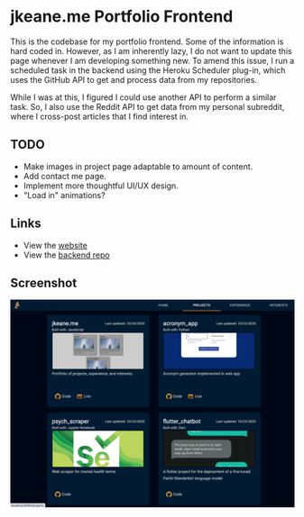 # jkeane.me Portfolio Frontend

This is the codebase for my portfolio frontend. Some of the information is hard coded in. However, as I am inherently lazy, I do not want to update this page whenever I am developing something new. To amend this issue, I run a scheduled task in the backend using the Heroku Scheduler plug-in, which uses the GitHub API to get and process data from my repositories.

While I was at this, I figured I could use another API to perform a similar task. So, I also use the Reddit API to get data from my personal subreddit, where I cross-post articles that I find interest in.

## TODO

- Make images in project page adaptable to amount of content.
- Add contact me page.
- Implement more thoughtful UI/UX design.
- "Load in" animations?

## Links

- View the [website](http://jakeane.surge.sh/)
- View the [backend repo](https://github.com/jakeane/portfolio_server)

## Screenshot

![website screenshot](https://raw.githubusercontent.com/jakeane/jkeane.me/gh-pages/src/img/portfolio_preview.png)



